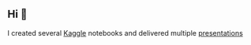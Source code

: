 ## Hi 👋

I created several [Kaggle](https://github.com/ssnajme/kaggle-notebooks) notebooks and delivered  multiple [presentations](https://github.com/ssnajme/Presentations-Collection)
